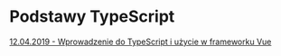 # Podstawy TypeScript
[12.04.2019 - Wprowadzenie do TypeScript i użycie w frameworku Vue](12.04.19%20-%20Wprowadzenie%20do%20TypeScript%20i%20użycie%20w%20frameworku%20Vue.pdf)
